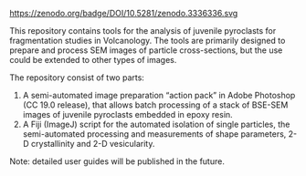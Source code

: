 https://zenodo.org/badge/DOI/10.5281/zenodo.3336336.svg

This repository contains tools for the analysis of juvenile pyroclasts for fragmentation studies in Volcanology. The tools are primarily designed to prepare and process SEM images of particle cross-sections, but the use could be extended to other types of images.

The repository consist of two parts:

1) A semi-automated image preparation “action pack” in Adobe Photoshop (CC 19.0 release), that allows batch processing of a stack of BSE-SEM images of juvenile pyroclasts embedded in epoxy resin.
2) A Fiji (ImageJ) script for the automated isolation of single particles, the semi-automated processing and measurements of shape parameters, 2-D crystallinity and 2-D vesicularity.

Note: detailed user guides will be published in the future.
